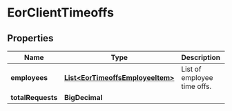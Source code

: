 

# EorClientTimeoffs


## Properties

| Name | Type | Description | Notes |
|------------ | ------------- | ------------- | -------------|
|**employees** | [**List&lt;EorTimeoffsEmployeeItem&gt;**](EorTimeoffsEmployeeItem.md) | List of employee time offs. |  |
|**totalRequests** | **BigDecimal** |  |  |



